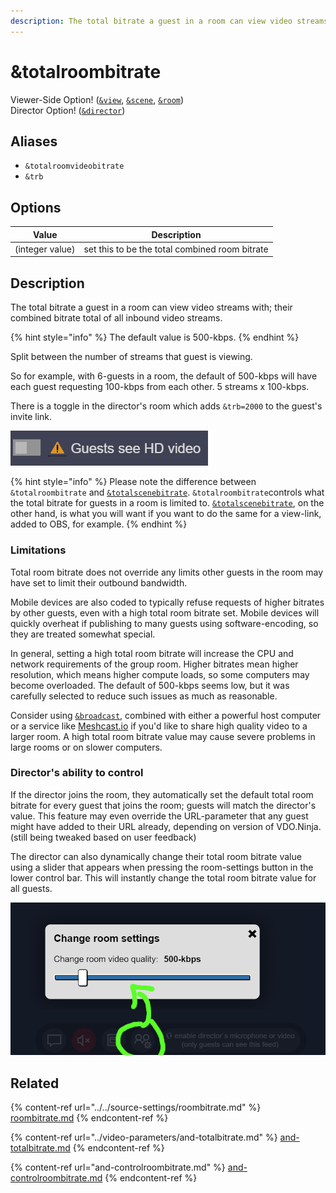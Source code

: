 ```yaml
---
description: The total bitrate a guest in a room can view video streams with
---
```


# \&totalroombitrate

Viewer-Side Option! ([`&view`](view.md), [`&scene`](scene.md), [`&room`](../../general-settings/room.md))\
Director Option! ([`&director`](../../viewers-settings/director.md))

## Aliases

* `&totalroomvideobitrate`
* `&trb`

## Options

| Value           | Description                                    |
| --------------- | ---------------------------------------------- |
| (integer value) | set this to be the total combined room bitrate |

## Description

The total bitrate a guest in a room can view video streams with; their combined bitrate total of all inbound video streams.

{% hint style="info" %}
The default value is 500-kbps.
{% endhint %}

Split between the number of streams that guest is viewing.

So for example, with 6-guests in a room, the default of 500-kbps will have each guest requesting 100-kbps from each other. 5 streams x 100-kbps.

There is a toggle in the director's room which adds `&trb=2000` to the guest's invite link.

![](<../../.gitbook/assets/image (94) (1).png>)

{% hint style="info" %}
Please note the difference between `&totalroombitrate` and [`&totalscenebitrate`](../../newly-added-parameters/and-maxtotalscenebitrate.md). `&totalroombitrate`controls what the total bitrate for guests in a room is limited to. [`&totalscenebitrate`](../../newly-added-parameters/and-maxtotalscenebitrate.md), on the other hand, is what you will want if you want to do the same for a view-link, added to OBS, for example.
{% endhint %}

### Limitations

Total room bitrate does not override any limits other guests in the room may have set to limit their outbound bandwidth.

Mobile devices are also coded to typically refuse requests of higher bitrates by other guests, even with a high total room bitrate set. Mobile devices will quickly overheat if publishing to many guests using software-encoding, so they are treated somewhat special.

In general, setting a high total room bitrate will increase the CPU and network requirements of the group room. Higher bitrates mean higher resolution, which means higher compute loads, so some computers may become overloaded. The default of 500-kbps seems low, but it was carefully selected to reduce such issues as much as reasonable.

Consider using [`&broadcast`](broadcast.md), combined with either a powerful host computer or a service like [Meshcast.io](https://meshcast.io/) if you'd like to share high quality video to a larger room. A high total room bitrate value may cause severe problems in large rooms or on slower computers.

### Director's ability to control

If the director joins the room, they automatically set the default total room bitrate for every guest that joins the room; guests will match the director's value. This feature may even override the URL-parameter that any guest might have added to their URL already, depending on version of VDO.Ninja. (still being tweaked based on user feedback)

The director can also dynamically change their total room bitrate value using a slider that appears when pressing the room-settings button in the lower control bar. This will instantly change the total room bitrate value for all guests.

![The director can change the room's default TRB value dynamically](<../../.gitbook/assets/image (28).png>)

## Related

{% content-ref url="../../source-settings/roombitrate.md" %}
[roombitrate.md](../../source-settings/roombitrate.md)
{% endcontent-ref %}

{% content-ref url="../video-parameters/and-totalbitrate.md" %}
[and-totalbitrate.md](../video-parameters/and-totalbitrate.md)
{% endcontent-ref %}

{% content-ref url="and-controlroombitrate.md" %}
[and-controlroombitrate.md](and-controlroombitrate.md)
{% endcontent-ref %}

